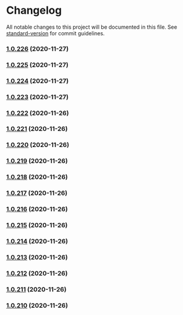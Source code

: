 # Changelog

All notable changes to this project will be documented in this file. See [standard-version](https://github.com/conventional-changelog/standard-version) for commit guidelines.

### [1.0.226](https://github.com/Comi9/finlance-app/compare/v1.0.225...v1.0.226) (2020-11-27)

### [1.0.225](https://github.com/Comi9/finlance-app/compare/v1.0.224...v1.0.225) (2020-11-27)

### [1.0.224](https://github.com/Comi9/finlance-app/compare/v1.0.223...v1.0.224) (2020-11-27)

### [1.0.223](https://github.com/Comi9/finlance-app/compare/v1.0.222...v1.0.223) (2020-11-27)

### [1.0.222](https://github.com/Comi9/finlance-app/compare/v1.0.221...v1.0.222) (2020-11-26)

### [1.0.221](https://github.com/Comi9/finlance-app/compare/v1.0.220...v1.0.221) (2020-11-26)

### [1.0.220](https://github.com/Comi9/finlance-app/compare/v1.0.219...v1.0.220) (2020-11-26)

### [1.0.219](https://github.com/Comi9/finlance-app/compare/v1.0.218...v1.0.219) (2020-11-26)

### [1.0.218](https://github.com/Comi9/finlance-app/compare/v1.0.217...v1.0.218) (2020-11-26)

### [1.0.217](https://github.com/Comi9/finlance-app/compare/v1.0.216...v1.0.217) (2020-11-26)

### [1.0.216](https://github.com/Comi9/finlance-app/compare/v1.0.215...v1.0.216) (2020-11-26)

### [1.0.215](https://github.com/Comi9/finlance-app/compare/v1.0.214...v1.0.215) (2020-11-26)

### [1.0.214](https://github.com/Comi9/finlance-app/compare/v1.0.213...v1.0.214) (2020-11-26)

### [1.0.213](https://github.com/Comi9/finlance-app/compare/v1.0.212...v1.0.213) (2020-11-26)

### [1.0.212](https://github.com/Comi9/finlance-app/compare/v1.0.211...v1.0.212) (2020-11-26)

### [1.0.211](https://github.com/Comi9/finlance-app/compare/v1.0.210...v1.0.211) (2020-11-26)

### [1.0.210](https://github.com/Comi9/finlance-app/compare/v1.0.209...v1.0.210) (2020-11-26)
